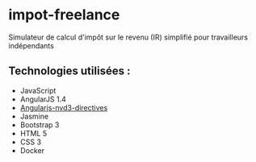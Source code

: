 # impot-freelance
Simulateur de calcul d'impôt sur le revenu (IR) simplifié pour travailleurs indépendants

## Technologies utilisées :
 
* JavaScript
* AngularJS 1.4
* <a href="http://cmaurer.github.io/angularjs-nvd3-directives/index.html">Angularjs-nvd3-directives</a>
* Jasmine
* Bootstrap 3
* HTML 5
* CSS 3
* Docker

